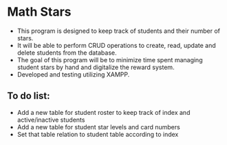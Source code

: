 # Math Stars

* This program is designed to keep track of students and their number of stars.
* It will be able to perform CRUD operations to create, read, update and delete students from the database.
* The goal of this program will be to minimize time spent managing student stars by hand and digitalize the reward system.
* Developed and testing utilizing XAMPP.

## To do list:

* Add a new table for student roster to keep track of index and active/inactive students
* Add a new table for student star levels and card numbers 
* Set that table relation to student table according to index